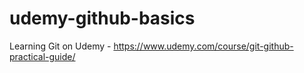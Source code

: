 # udemy-github-basics
Learning Git on Udemy - https://www.udemy.com/course/git-github-practical-guide/  
